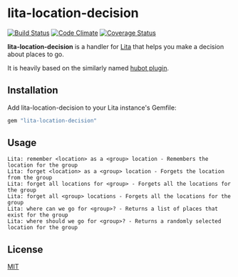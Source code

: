 # lita-location-decision

[![Build Status](https://travis-ci.org/webdestroya/lita-location-decision.png)](https://travis-ci.org/webdestroya/lita-location-decision)
[![Code Climate](https://codeclimate.com/github/webdestroya/lita-location-decision.png)](https://codeclimate.com/github/webdestroya/lita-location-decision)
[![Coverage Status](https://coveralls.io/repos/webdestroya/lita-location-decision/badge.png)](https://coveralls.io/r/webdestroya/lita-location-decision)

**lita-location-decision** is a handler for [Lita](https://github.com/jimmycuadra/lita) that helps you make a decision about places to go.

It is heavily based on the similarly named [hubot plugin](https://github.com/github/hubot-scripts/blob/master/src/scripts/location-decision-maker.coffee).

## Installation

Add lita-location-decision to your Lita instance's Gemfile:

``` ruby
gem "lita-location-decision"
```

## Usage

``` text
Lita: remember <location> as a <group> location - Remembers the location for the group
Lita: forget <location> as a <group> location - Forgets the location from the group
Lita: forget all locations for <group> - Forgets all the locations for the group
Lita: forget all <group> locations - Forgets all the locations for the group
Lita: where can we go for <group>? - Returns a list of places that exist for the group
Lita: where should we go for <group>? - Returns a randomly selected location for the group
```

## License

[MIT](http://opensource.org/licenses/MIT)
